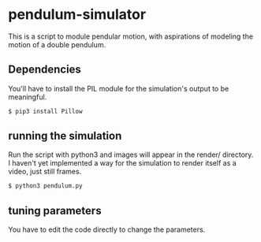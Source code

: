 # pendulum-simulator

This is a script to module pendular motion, with aspirations of
modeling the motion of a double pendulum.

## Dependencies

You'll have to install the PIL module for the simulation's output to be
meaningful.

```sh
$ pip3 install Pillow
```

## running the simulation

Run the script with python3 and images will appear in the render/
directory. I haven't yet implemented a way for the simulation to render
itself as a video, just still frames.

```sh
$ python3 pendulum.py
```

## tuning parameters

You have to edit the code directly to change the parameters.

